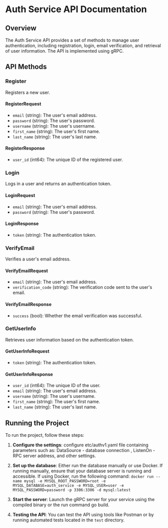 # Auth Service API Documentation

## Overview

The Auth Service API provides a set of methods to manage user authentication, including registration, login, email verification, and retrieval of user information. The API is implemented using gRPC.

## API Methods

### Register

Registers a new user.

#### RegisterRequest

- `email` (string): The user's email address.
- `password` (string): The user's password.
- `username` (string): The user's username.
- `first_name` (string): The user's first name.
- `last_name` (string): The user's last name.

#### RegisterResponse

- `user_id` (int64): The unique ID of the registered user.

### Login

Logs in a user and returns an authentication token.

#### LoginRequest

- `email` (string): The user's email address.
- `password` (string): The user's password.

#### LoginResponse

- `token` (string): The authentication token.

### VerifyEmail

Verifies a user's email address.

#### VerifyEmailRequest

- `email` (string): The user's email address.
- `verification_code` (string): The verification code sent to the user's email.

#### VerifyEmailResponse

- `success` (bool): Whether the email verification was successful.

### GetUserInfo

Retrieves user information based on the authentication token.

#### GetUserInfoRequest

- `token` (string): The authentication token.

#### GetUserInfoResponse

- `user_id` (int64): The unique ID of the user.
- `email` (string): The user's email address.
- `username` (string): The user's username.
- `first_name` (string): The user's first name.
- `last_name` (string): The user's last name.

## Running the Project

To run the project, follow these steps:

1. **Configure the settings**: configure etc/authv1.yaml file containing parameters such as: DataSource - database connection , ListenOn -  RPC server address, and other settings.

2. **Set up the database**: Either run the database manually or use Docker. If running manually, ensure that your database server is running and accessible. If using Docker, run the following command: `docker run --name mysql -e MYSQL_ROOT_PASSWORD=root -e MYSQL_DATABASE=auth_service -e MYSQL_USER=user -e MYSQL_PASSWORD=password -p 3306:3306 -d mysql:latest`

3. **Start the server**: Launch the gRPC server for your service using the compiled binary or the run command go build.

4. **Testing the API**: You can test the API using tools like Postman or by running automated tests located in the `test` directory.
